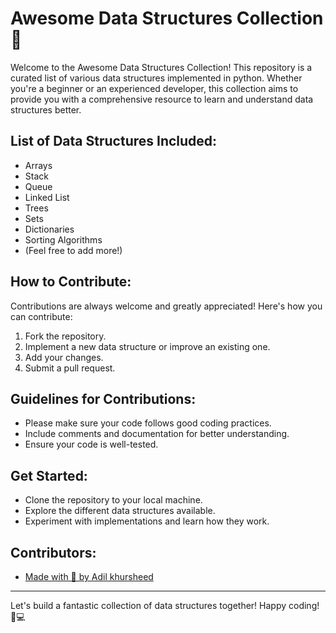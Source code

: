 
# Awesome Data Structures Collection 🌟

Welcome to the Awesome Data Structures Collection! This repository is a curated list of various data structures implemented in python. Whether you're a beginner or an experienced developer, this collection aims to provide you with a comprehensive resource to learn and understand data structures better.

## List of Data Structures Included:
- Arrays
- Stack
- Queue
- Linked List
- Trees
- Sets
- Dictionaries
- Sorting Algorithms
- (Feel free to add more!)

## How to Contribute:
Contributions are always welcome and greatly appreciated! Here's how you can contribute:
1. Fork the repository.
2. Implement a new data structure or improve an existing one.
3. Add your changes.
4. Submit a pull request.

## Guidelines for Contributions:
- Please make sure your code follows good coding practices.
- Include comments and documentation for better understanding.
- Ensure your code is well-tested.

## Get Started:
- Clone the repository to your local machine.
- Explore the different data structures available.
- Experiment with implementations and learn how they work.


## Contributors:
- [Made with 💖 by Adil khursheed](https://github.com/AdilMughal2126)

---
Let's build a fantastic collection of data structures together! Happy coding! 🚀💻

